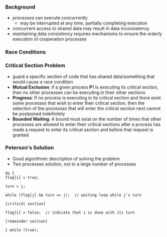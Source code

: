 ### Background
- processes can execute concurrently
	- may be interrupted at any time, partially completing execution
- concurrent access to shared data may result in data inconsistency
- maintaining data consistency requires mechanisms to ensure the orderly execution of cooperation processes


### Race Conditions

### Critical Section Problem
- guard a specific section of code that has shared data/something that would cause a race condition
- **Mutual Exclusion**: if a given process **P**1 is executing its critical section, then no other processes can be executing in their other sections
- **Progress**: If no process is executing in its critical section and there exist some processes that wish to enter their critical section, then the selection of the processes that will enter the critical section next cannot be postponed indefinitely
- **Bounded Waiting**: A bound must exist on the number of times that other processes are allowed to enter their critical sections after a process has made a request to enter its critical section and before that request is granted

### Peterson's Solution
- Good algorithmic description of solving the problem
- Two processes solution, not to a large number of processes
```
do {  
flag[i] = true; 

turn = j;  

while (flag[j] && turn == j);  // waiting loop while j's turn

[critical section]

flag[i] = false;  // indicate that i is done with its turn

[remainder section]

} while (true);
```

